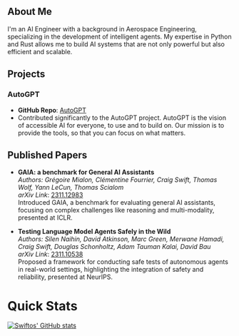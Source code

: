 ## About Me
I'm an AI Engineer with a background in Aerospace Engineering, specializing in the development of intelligent agents. My expertise in Python and Rust allows me to build AI systems that are not only powerful but also efficient and scalable. 

## Projects
### AutoGPT
- **GitHub Repo**: [AutoGPT](https://github.com/Significant-Gravitas/AutoGPT)
- Contributed significantly to the AutoGPT project. AutoGPT is the vision of accessible AI for everyone, to use and to build on. Our mission is to provide the tools, so that you can focus on what matters.

## Published Papers
- **GAIA: a benchmark for General AI Assistants**  
  _Authors: Grégoire Mialon, Clémentine Fourrier, Craig Swift, Thomas Wolf, Yann LeCun, Thomas Scialom_  
  _arXiv Link_: [2311.12983](https://arxiv.org/abs/2311.12983)  
  Introduced GAIA, a benchmark for evaluating general AI assistants, focusing on complex challenges like reasoning and multi-modality, presented at ICLR.

- **Testing Language Model Agents Safely in the Wild**  
  _Authors: Silen Naihin, David Atkinson, Marc Green, Merwane Hamadi, Craig Swift, Douglas Schonholtz, Adam Tauman Kalai, David Bau_  
  _arXiv Link_: [2311.10538](https://arxiv.org/abs/2311.10538)  
  Proposed a framework for conducting safe tests of autonomous agents in real-world settings, highlighting the integration of safety and reliability, presented at NeurIPS.

# Quick Stats

[![Swiftos' GitHub stats](https://github-readme-stats.vercel.app/api?username=Swiftyos&count_private=true&show_icons=true&theme=dark&hide_title=true)](https://github.com/anuraghazra/github-readme-stats)

<!--
**Swiftyos/Swiftyos** is a ✨ _special_ ✨ repository because its `README.md` (this file) appears on your GitHub profile.

Here are some ideas to get you started:

- 🔭 I’m currently working on ...
- 🌱 I’m currently learning ...
- 👯 I’m looking to collaborate on ...
- 🤔 I’m looking for help with ...
- 💬 Ask me about ...
- 📫 How to reach me: ...
- 😄 Pronouns: ...
- ⚡ Fun fact: ...
-->
